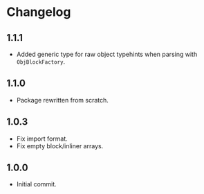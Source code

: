 # Changelog

## 1.1.1

* Added generic type for raw object typehints when parsing with `ObjBlockFactory`.

## 1.1.0

* Package rewritten from scratch.

## 1.0.3

* Fix import format.
* Fix empty block/inliner arrays.

## 1.0.0

* Initial commit.